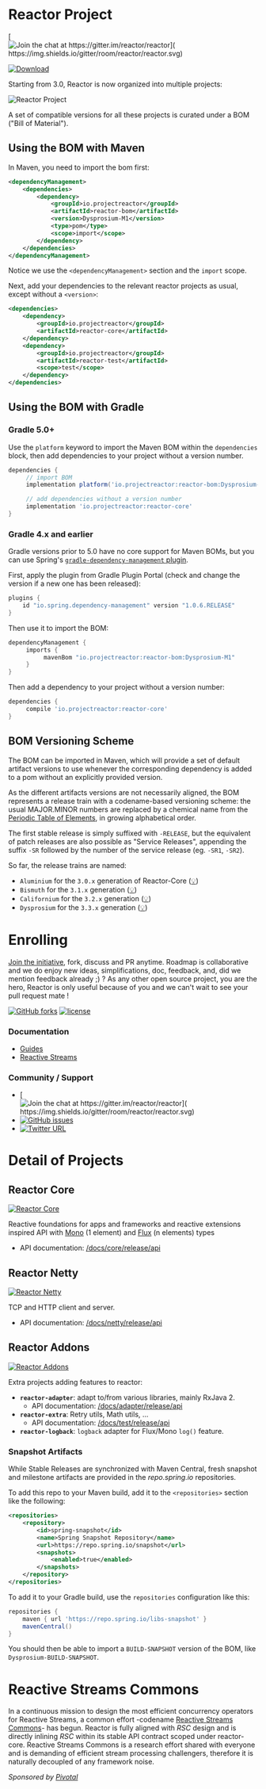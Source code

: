 # Reactor Project

[![Join the chat at https://gitter.im/reactor/reactor](	https://img.shields.io/gitter/room/reactor/reactor.svg)](https://gitter.im/reactor/reactor?utm_source=badge&utm_medium=badge&utm_campaign=pr-badge&utm_content=badge)

 [![Download](https://img.shields.io/maven-central/v/io.projectreactor/reactor-bom.svg) ](https://img.shields.io/maven-central/v/io.projectreactor/reactor-bom.svg)

Starting from 3.0, Reactor is now organized into multiple projects:

![Reactor Project](https://raw.githubusercontent.com/reactor/projectreactor.io/master/src/main/static/assets/img/org3.png)

A set of compatible versions for all these projects is curated under a BOM ("Bill of Material").

## Using the BOM with Maven
In Maven, you need to import the bom first:

```xml
<dependencyManagement>
    <dependencies>
        <dependency>
            <groupId>io.projectreactor</groupId>
            <artifactId>reactor-bom</artifactId>
            <version>Dysprosium-M1</version>
            <type>pom</type>
            <scope>import</scope>
        </dependency>
    </dependencies>
</dependencyManagement>
```
Notice we use the `<dependencyManagement>` section and the `import` scope.

Next, add your dependencies to the relevant reactor projects as usual, except without a `<version>`:

```xml
<dependencies>
    <dependency>
        <groupId>io.projectreactor</groupId>
        <artifactId>reactor-core</artifactId>
    </dependency>
    <dependency>
        <groupId>io.projectreactor</groupId>
        <artifactId>reactor-test</artifactId>
        <scope>test</scope>
    </dependency>
</dependencies>
```

## Using the BOM with Gradle
### Gradle 5.0+
Use the `platform` keyword to import the Maven BOM within the `dependencies` block, then add dependencies to
your project without a version number.

```groovy
dependencies {
     // import BOM
     implementation platform('io.projectreactor:reactor-bom:Dysprosium-M1')

     // add dependencies without a version number
     implementation 'io.projectreactor:reactor-core'
}
```

### Gradle 4.x and earlier
Gradle versions prior to 5.0 have no core support for Maven BOMs, but you can use Spring's [`gradle-dependency-management` plugin](https://github.com/spring-gradle-plugins/dependency-management-plugin).

First, apply the plugin from Gradle Plugin Portal (check and change the version if a new one has been released):

```groovy
plugins {
    id "io.spring.dependency-management" version "1.0.6.RELEASE"
}
```
Then use it to import the BOM:

```groovy
dependencyManagement {
     imports {
          mavenBom "io.projectreactor:reactor-bom:Dysprosium-M1"
     }
}
```

Then add a dependency to your project without a version number:

```groovy
dependencies {
     compile 'io.projectreactor:reactor-core'
}
```


## BOM Versioning Scheme
The BOM can be imported in Maven, which will provide a set of default artifact versions to use whenever the corresponding dependency is added to a pom without an explicitly provided version.

As the different artifacts versions are not necessarily aligned, the BOM represents a release train with a codename-based versioning scheme: the usual MAJOR.MINOR numbers are replaced by a chemical name from the [Periodic Table of Elements](https://en.wikipedia.org/wiki/List_of_chemical_elements), in growing alphabetical order.

The first stable release is simply suffixed with `-RELEASE`, but the equivalent of patch releases are also possible as "Service Releases", appending the suffix `-SR` followed by the number of the service release (eg. `-SR1`, `-SR2`).

So far, the release trains are named:
 - `Aluminium` for the `3.0.x` generation of Reactor-Core ([:bulb:](# 'aluminium is shiny, as is this brand new release'))
 - `Bismuth` for the `3.1.x` generation ([:bulb:](# 'intricate crystaline structure, a bit like this release'))
 - `Californium` for the `3.2.x` generation ([:bulb:](# 'made in California, can be used to help start up nuclear reactors... shoutout to our own @smaldini moving there'))
 - `Dysprosium` for the `3.3.x` generation ([:bulb:](# 'because there are not that many real elements starting with D'))
 

# Enrolling

[Join the initiative](https://support.springsource.com/spring_committer_signup), fork, discuss and PR anytime. Roadmap is collaborative and we do enjoy new ideas, simplifications, doc, feedback, and, did we mention feedback already ;) ? As any other open source project, you are the hero, Reactor is only useful because of you and we can't wait to see your pull request mate !

[![GitHub forks](https://img.shields.io/github/forks/reactor/reactor-core.svg?style=social&label=Fork)](https://github.com/reactor/reactor-core/issues#fork-destination-box)
[![license](https://img.shields.io/github/license/reactor/reactor-core.svg?label=Reactor%20is)](https://github.com/reactor/reactor-core/blob/master/LICENSE)

### Documentation

* [Guides](https://projectreactor.io/docs)
* [Reactive Streams](https://www.reactive-streams.org/)

### Community / Support
* [![Join the chat at https://gitter.im/reactor/reactor](	https://img.shields.io/gitter/room/reactor/reactor.svg)](https://gitter.im/reactor/reactor?utm_source=badge&utm_medium=badge&utm_campaign=pr-badge&utm_content=badge)
* [![GitHub issues](https://img.shields.io/github/issues/reactor/reactor-core.svg)](https://github.com/reactor/reactor-core/issues)
* [![Twitter URL](https://img.shields.io/twitter/url/http/projectreactor.svg?style=social&label=@projectreactor)](https://twitter.com/projectreactor)

# Detail of Projects
## Reactor Core
[![Reactor Core](https://img.shields.io/badge/github-reactor/reactor--core-green.svg)](https://github.com/reactor/reactor-core)

Reactive foundations for apps and frameworks and reactive extensions inspired API with [Mono](https://projectreactor.io/docs/core/release/api/reactor/core/publisher/Mono.html) (1 element) and [Flux](https://projectreactor.io/docs/core/release/api/reactor/core/publisher/Flux.html) (n elements) types

 - API documentation: [/docs/core/release/api](https://projectreactor.io/docs/core/release/api)

## Reactor Netty
[![Reactor Netty](https://img.shields.io/badge/github-reactor/reactor--netty-green.svg)](https://github.com/reactor/reactor-netty)

TCP and HTTP client and server.

 - API documentation: [/docs/netty/release/api](https://projectreactor.io/docs/netty/release/api)

## Reactor Addons
[![Reactor Addons](https://img.shields.io/badge/github-reactor/reactor--addons-green.svg)](https://github.com/reactor/reactor-addons)

Extra projects adding features to reactor:

  - **`reactor-adapter`**: adapt to/from various libraries, mainly RxJava 2.
    - API documentation: [/docs/adapter/release/api](https://projectreactor.io/docs/adapter/release/api)
  - **`reactor-extra`**: Retry utils, Math utils, ...
    - API documentation: [/docs/test/release/api](https://projectreactor.io/docs/test/release/api)
  - **`reactor-logback`**: `logback` adapter for Flux/Mono `log()` feature.


### Snapshot Artifacts

While Stable Releases are synchronized with Maven Central, fresh snapshot and milestone artifacts are provided in the _repo.spring.io_ repositories.

To add this repo to your Maven build, add it to the `<repositories>` section like the following:

```xml
<repositories>
	<repository>
	    <id>spring-snapshot</id>
	    <name>Spring Snapshot Repository</name>
	    <url>https://repo.spring.io/snapshot</url>
	    <snapshots>
	        <enabled>true</enabled>
	    </snapshots>
	</repository>
</repositories>
```

To add it to your Gradle build, use the `repositories` configuration like this:
```groovy
repositories {
	maven { url 'https://repo.spring.io/libs-snapshot' }
	mavenCentral()
}
```

You should then be able to import a `BUILD-SNAPSHOT` version of the BOM, like `Dysprosium-BUILD-SNAPSHOT`.

# Reactive Streams Commons
In a continuous mission to design the most efficient concurrency operators for Reactive Streams, a common effort -codename [Reactive Streams Commons](https://github.com/reactor/reactive-streams-commons)- has begun. Reactor is fully aligned with _RSC_ design and is directly inlining _RSC_ within its stable API contract scoped under reactor-core. Reactive Streams Commons is a research effort shared with everyone and is demanding of efficient stream processing challengers, therefore it is naturally decoupled of any framework noise.

_Sponsored by [Pivotal](https://pivotal.io)_
